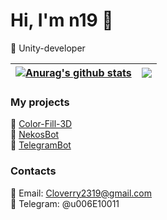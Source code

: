 # Hi, I'm n19 👋

🚀 Unity-developer

 <a href="https://github.com/anuraghazra/github-readme-stats"><img align="center" src="https://github-readme-stats.vercel.app/api?username=u006E10011&show_icons=true&theme=tokyonight&count_private=true" alt="Anurag's github stats" /></a> | <a href="https://github.com/anuraghazra/github-readme-stats"><img align="center" src="https://github-readme-stats.vercel.app/api/top-langs/?username=u006E10011&theme=tokyonight&layout=donut" /></a> |
| ------------- | ------------- |

### My projects
🔗 [Color-Fill-3D](https://github.com/u006E10011/Color-Fill-3D)\
🔗 [NekosBot](https://github.com/u006E10011/NekosBot)\
🔗 [TelegramBot](https://github.com/u006E10011/TelegramBot)

### Contacts
📧 Email: Cloverry2319@gmail.com\
💬 Telegram: @u006E10011
<!--
## Technologies
[![My Skills](https://skillicons.dev/icons?i=unity,cs,visualstudio)](https://skillicons.dev) -->